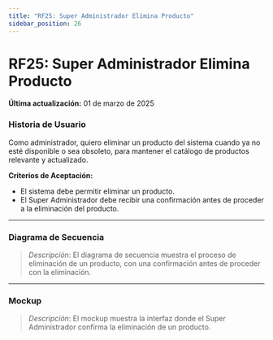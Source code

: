 ```yaml
---
title: "RF25: Super Administrador Elimina Producto"  
sidebar_position: 26
---
```


# RF25: Super Administrador Elimina Producto

**Última actualización:** 01 de marzo de 2025

### Historia de Usuario

Como administrador, quiero eliminar un producto del sistema cuando ya no esté disponible o sea obsoleto, para mantener el catálogo de productos relevante y actualizado.

  **Criterios de Aceptación:**
  - El sistema debe permitir eliminar un producto.
  - El Super Administrador debe recibir una confirmación antes de proceder a la eliminación del producto.

---

### Diagrama de Secuencia

> *Descripción*: El diagrama de secuencia muestra el proceso de eliminación de un producto, con una confirmación antes de proceder con la eliminación.

---

### Mockup

> *Descripción*: El mockup muestra la interfaz donde el Super Administrador confirma la eliminación de un producto.
